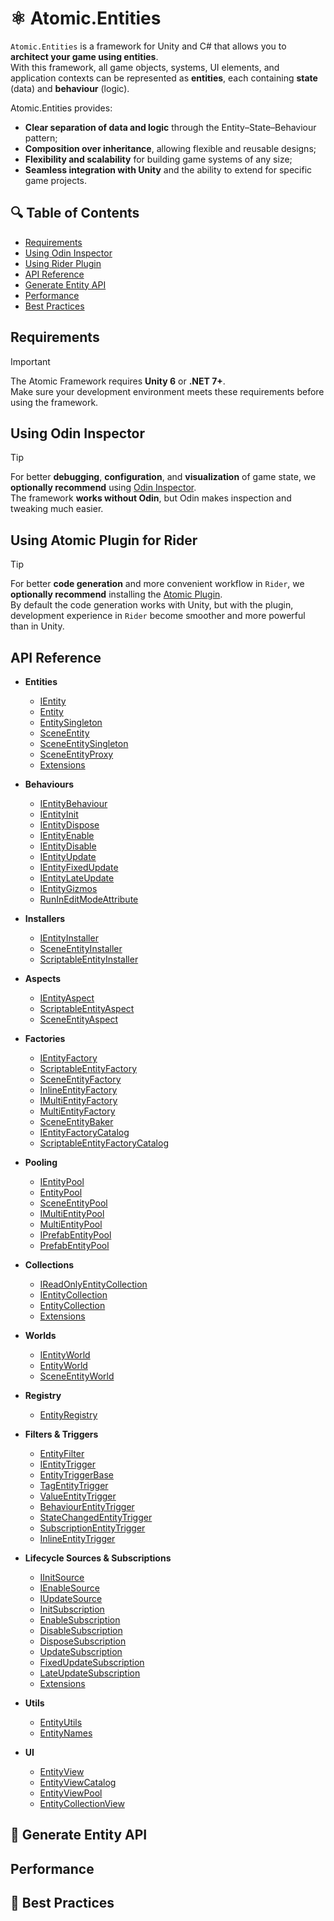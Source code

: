 # ⚛️ Atomic.Entities

`Atomic.Entities` is a framework for Unity and C# that allows you to **architect your game using entities**.  
With this framework, all game objects, systems, UI elements, and application contexts can be represented as **entities**, each containing **state** (data) and **behaviour** (logic).

Atomic.Entities provides:
- **Clear separation of data and logic** through the Entity–State–Behaviour pattern;
- **Composition over inheritance**, allowing flexible and reusable designs;
- **Flexibility and scalability** for building game systems of any size;
- **Seamless integration with Unity** and the ability to extend for specific game projects.

## 🔍 Table of Contents
- [Requirements](#requirements)
- [Using Odin Inspector](#using-odin-inspector)
- [Using Rider Plugin](#using-atomic-plugin-for-rider)
- [API Reference](#api-reference)
- [Generate Entity API]()
- [Performance](#performance)
- [Best Practices](#-best-practices)

## Requirements
> [!IMPORTANT]  
> The Atomic Framework requires **Unity 6** or **.NET 7+**.  
> Make sure your development environment meets these requirements before using the framework.

## Using Odin Inspector
> [!TIP]  
> For better **debugging**, **configuration**, and **visualization** of game state, we **optionally recommend** using [Odin Inspector](https://assetstore.unity.com/packages/tools/utilities/odin-inspector-and-serializer-89041).  
> The framework **works without Odin**, but Odin makes inspection and tweaking much easier.

## Using Atomic Plugin for Rider
> [!TIP]  
> For better **code generation** and more convenient workflow in `Rider`, we **optionally recommend** installing the [Atomic Plugin](https://github.com/Prylor/atomic-rider-plugin).  
> By default the code generation works with Unity, but with the plugin, development experience in `Rider` become smoother and more powerful than in Unity.

## API Reference

- **Entities**
  - [IEntity](Entities/IEntity.md) <!-- + -->
  - [Entity](Entities/Entity.md) <!-- + -->
  - [EntitySingleton](Entities/EntitySingleton.md) <!-- + -->
  - [SceneEntity](Entities/SceneEntity.md) <!-- + -->
  - [SceneEntitySingleton](Entities/SceneEntitySingleton.md) <!-- + -->
  - [SceneEntityProxy](Entities/SceneEntityProxy.md)
  - [Extensions](Entities/Extensions.md)
  
- **Behaviours**
  - [IEntityBehaviour](Behaviours/IEntityBehaviour.md)
  - [IEntityInit](Behaviours/IEntityInit.md)
  - [IEntityDispose](Behaviours/IEntityDispose.md)
  - [IEntityEnable](Behaviours/IEntityEnable.md)
  - [IEntityDisable](Behaviours/IEntityDisable.md)
  - [IEntityUpdate](Behaviours/IEntityUpdate.md)
  - [IEntityFixedUpdate](Behaviours/IEntityFixedUpdate.md)
  - [IEntityLateUpdate](Behaviours/IEntityLateUpdate.md)
  - [IEntityGizmos](Behaviours/IEntityGizmos.md)
  - [RunInEditModeAttribute](Attributes/RunInEditModeAttribute.md)
  
- **Installers**
  - [IEntityInstaller](Installers/IEntityInstaller.md)
  - [SceneEntityInstaller](Installers/SceneEntityInstaller.md)
  - [ScriptableEntityInstaller](Installers/ScriptableEntityInstaller.md)
  
- **Aspects**
  - [IEntityAspect](Aspects/IEntityAspect.md)
  - [ScriptableEntityAspect](Aspects/ScriptableEntityAspect.md)
  - [SceneEntityAspect](Aspects/SceneEntityAspect.md)

- **Factories**
  - [IEntityFactory](Factories/IEntityFactory.md)
  - [ScriptableEntityFactory](Factories/ScriptableEntityFactory.md)
  - [SceneEntityFactory](Factories/SceneEntityFactory.md)
  - [InlineEntityFactory](Factories/InlineEntityFactory.md)
  - [IMultiEntityFactory](Factories/IMultiEntityFactory.md)
  - [MultiEntityFactory](Factories/MultiEntityFactory.md)
  - [SceneEntityBaker](Factories/SceneEntityBaker.md)
  - [IEntityFactoryCatalog](Factories/IEntityFactoryCatalog.md)
  - [ScriptableEntityFactoryCatalog](Factories/ScriptableEntityFactoryCatalog.md)

- **Pooling**
  - [IEntityPool](Pooling/IEntityPool.md)
  - [EntityPool](Pooling/EntityPool.md)
  - [SceneEntityPool](Pooling/SceneEntityPool.md)
  - [IMultiEntityPool](Pooling/IMultiEntityPool.md)
  - [MultiEntityPool](Pooling/MultiEntityPool.md)
  - [IPrefabEntityPool](Pooling/IPrefabEntityPool.md)
  - [PrefabEntityPool](Pooling/PrefabEntityPool.md)

- **Collections**
  - [IReadOnlyEntityCollection](Collections/IReadOnlyEntityCollection.md)
  - [IEntityCollection](Collections/IEntityCollection.md)
  - [EntityCollection](Collections/EntityCollection.md)
  - [Extensions](Collections/Extensions.md)

- **Worlds**
  - [IEntityWorld](Worlds/IEntityWorld.md)
  - [EntityWorld](Worlds/EntityWorld.md)
  - [SceneEntityWorld](Worlds/SceneEntityWorld.md)

- **Registry**
  - [EntityRegistry](Registry/EntityRegistry.md)

- **Filters & Triggers**
  - [EntityFilter](Filters/EntityFilter.md)
  - [IEntityTrigger](Filters/IEntityTrigger.md)
  - [EntityTriggerBase](Filters/EntityTriggerBase.md)
  - [TagEntityTrigger](Filters/TagEntityTrigger.md)
  - [ValueEntityTrigger](Filters/ValueEntityTrigger.md)
  - [BehaviourEntityTrigger](Filters/BehaviourEntityTrigger.md)
  - [StateChangedEntityTrigger](Filters/StateChangedEntityTrigger.md)
  - [SubscriptionEntityTrigger](Filters/SubscriptionEntityTrigger.md)
  - [InlineEntityTrigger](Filters/InlineEntityTrigger.md)

- **Lifecycle Sources & Subscriptions**
  - [IInitSource](Lifecycle/Sources/IInitSource.md)
  - [IEnableSource](Lifecycle/Sources/IEnableSource.md)
  - [IUpdateSource](Lifecycle/Sources/IUpdateSource.md)
  - [InitSubscription](Lifecycle/Subscriptions/InitSubscription.md)
  - [EnableSubscription](Lifecycle/Subscriptions/EnableSubscription.md)
  - [DisableSubscription](Lifecycle/Subscriptions/DisableSubscription.md)
  - [DisposeSubscription](Lifecycle/Subscriptions/DisposeSubscription.md)
  - [UpdateSubscription](Lifecycle/Subscriptions/UpdateSubscription.md)
  - [FixedUpdateSubscription](Lifecycle/Subscriptions/FixedUpdateSubscription.md)
  - [LateUpdateSubscription](Lifecycle/Subscriptions/LateUpdateSubscription.md)
  - [Extensions](Lifecycle/Extensions.md)

- **Utils**
  - [EntityUtils](Utils/EntityUtils.md)
  - [EntityNames](Utils/EntityNames.md)

- **UI**
  - [EntityView](UI/EntityView.md)
  - [EntityViewCatalog](UI/EntityViewCatalog.md)
  - [EntityViewPool](UI/EntityViewPool.md)
  - [EntityCollectionView](UI/EntityViewPool.md)

## 🤖 Generate Entity API

## Performance

## 📌 Best Practices